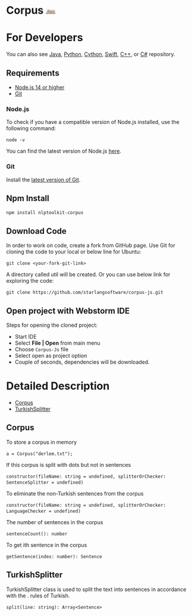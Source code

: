 Corpus [<img src="https://github.com/StarlangSoftware/Corpus/blob/master/video.jpg" width="5%">](https://youtu.be/xTrdKY5uI08)
============

For Developers
============
You can also see [Java](https://github.com/starlangsoftware/Corpus), [Python](https://github.com/starlangsoftware/Corpus-Py), 
[Cython](https://github.com/starlangsoftware/Corpus-Cy), [Swift](https://github.com/starlangsoftware/Corpus-Swift), 
[C++](https://github.com/starlangsoftware/Corpus-CPP), or [C#](https://github.com/starlangsoftware/Corpus-CS) repository.

## Requirements

* [Node.js 14 or higher](#Node.js)
* [Git](#git)

### Node.js 

To check if you have a compatible version of Node.js installed, use the following command:

    node -v
    
You can find the latest version of Node.js [here](https://nodejs.org/en/download/).

### Git

Install the [latest version of Git](https://git-scm.com/book/en/v2/Getting-Started-Installing-Git).

## Npm Install

	npm install nlptoolkit-corpus
	
## Download Code

In order to work on code, create a fork from GitHub page. 
Use Git for cloning the code to your local or below line for Ubuntu:

	git clone <your-fork-git-link>

A directory called util will be created. Or you can use below link for exploring the code:

	git clone https://github.com/starlangsoftware/corpus-js.git

## Open project with Webstorm IDE

Steps for opening the cloned project:

* Start IDE
* Select **File | Open** from main menu
* Choose `Corpus-Js` file
* Select open as project option
* Couple of seconds, dependencies will be downloaded. 

Detailed Description
============

+ [Corpus](#corpus)
+ [TurkishSplitter](#turkishsplitter)

## Corpus

To store a corpus in memory

	a = Corpus("derlem.txt");

If this corpus is split with dots but not in sentences

	constructor(fileName: string = undefined, splitterOrChecker: SentenceSplitter = undefined)

To eliminate the non-Turkish sentences from the corpus

	constructor(fileName: string = undefined, splitterOrChecker: LanguageChecker = undefined)

The number of sentences in the corpus

	sentenceCount(): number

To get ith sentence in the corpus

	getSentence(index: number): Sentence

## TurkishSplitter

TurkishSplitter class is used to split the text into sentences in accordance with the . rules of Turkish.

	split(line: string): Array<Sentence>
